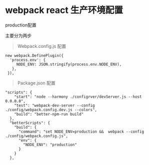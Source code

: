 # webpack react 生产环境配置

production配置

主要分为两步

> Webpack.config.js 配置

```
new webpack.DefinePlugin({
  'process.env': {
     NODE_ENV: JSON.stringify(process.env.NODE_ENV),
   },
 }),
```

> Package.json 配置

```
"scripts": {
    "start": "node --harmony ./configrver/devServer.js --host 0.0.0.0",
    "test": "webpack-dev-server --config ./config/webpack.config.dev.js --colors",
    "build": "better-npm-run build"
  },
  "betterScripts": {
    "build": {
      "command": "set NODE_ENV=production &&  webpack --config ./config/webpack.config.js",
      "env": {
        "NODE_ENV": "production"
      }
    }
  },
```

